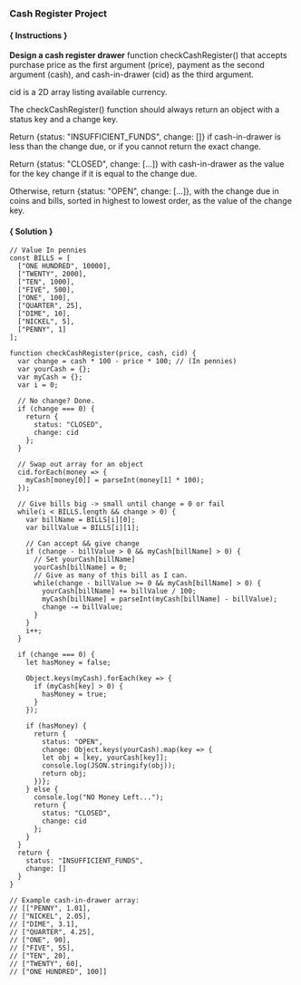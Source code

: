 ### Cash Register Project

#### { Instructions }
**Design a cash register drawer** function checkCashRegister() that accepts purchase price as the first argument (price), payment as the second argument (cash), and cash-in-drawer (cid) as the third argument.

cid is a 2D array listing available currency.

The checkCashRegister() function should always return an object with a status key and a change key.

Return {status: "INSUFFICIENT_FUNDS", change: []} if cash-in-drawer is less than the change due, or if you cannot return the exact change.

Return {status: "CLOSED", change: [...]} with cash-in-drawer as the value for the key change if it is equal to the change due.

Otherwise, return {status: "OPEN", change: [...]}, with the change due in coins and bills, sorted in highest to lowest order, as the value of the change key.

#### { Solution }
```
// Value In pennies
const BILLS = [
  ["ONE HUNDRED", 10000],
  ["TWENTY", 2000],
  ["TEN", 1000],
  ["FIVE", 500],
  ["ONE", 100],
  ["QUARTER", 25],
  ["DIME", 10],
  ["NICKEL", 5],
  ["PENNY", 1]
];

function checkCashRegister(price, cash, cid) {
  var change = cash * 100 - price * 100; // (In pennies)
  var yourCash = {};
  var myCash = {};
  var i = 0;

  // No change? Done.
  if (change === 0) {
    return {
      status: "CLOSED",
      change: cid
    };
  }

  // Swap out array for an object
  cid.forEach(money => {
    myCash[money[0]] = parseInt(money[1] * 100);
  });

  // Give bills big -> small until change = 0 or fail
  while(i < BILLS.length && change > 0) {
    var billName = BILLS[i][0];
    var billValue = BILLS[i][1];

    // Can accept && give change
    if (change - billValue > 0 && myCash[billName] > 0) {
      // Set yourCash[billName]
      yourCash[billName] = 0;
      // Give as many of this bill as I can.
      while(change - billValue >= 0 && myCash[billName] > 0) {
        yourCash[billName] += billValue / 100;
        myCash[billName] = parseInt(myCash[billName] - billValue);
        change -= billValue;
      }
    }
    i++;
  }

  if (change === 0) {
    let hasMoney = false;

    Object.keys(myCash).forEach(key => {
      if (myCash[key] > 0) {
        hasMoney = true;
      }
    });

    if (hasMoney) {
      return {
        status: "OPEN",
        change: Object.keys(yourCash).map(key => {
        let obj = [key, yourCash[key]];
        console.log(JSON.stringify(obj));
        return obj;
      })};
    } else {
      console.log("NO Money Left...");
      return {
        status: "CLOSED",
        change: cid
      };
    }
  }
  return {
    status: "INSUFFICIENT_FUNDS",
    change: []
  }
}

// Example cash-in-drawer array:
// [["PENNY", 1.01],
// ["NICKEL", 2.05],
// ["DIME", 3.1],
// ["QUARTER", 4.25],
// ["ONE", 90],
// ["FIVE", 55],
// ["TEN", 20],
// ["TWENTY", 60],
// ["ONE HUNDRED", 100]]
```